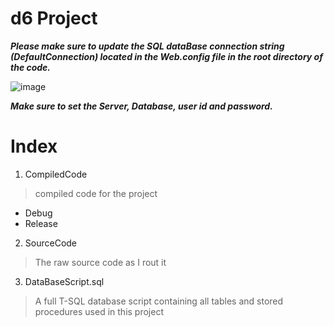 # d6 Project

***Please make sure to update the SQL dataBase connection string (DefaultConnection) located in the Web.config file in the root directory of the code.***

![image](https://user-images.githubusercontent.com/110474099/206688360-0584ae92-0308-42c7-82e2-e7a8adc80b32.png)

***Make sure to set the Server, Database, user id and password.***

# Index

1. CompiledCode
  > compiled code for the project
  - Debug
  - Release    
2. SourceCode
  > The raw source code as I rout it
3. DataBaseScript.sql
  > A full T-SQL database script containing all tables and stored procedures used in this project
